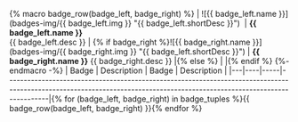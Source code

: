 {% macro badge_row(badge_left, badge_right) %}
| ![{{ badge_left.name }}](badges-img/{{ badge_left.img }} "{{ badge_left.shortDesc }}")  | **{{ badge_left.name }}** <br> {{ badge_left.desc }} | {% if badge_right %}![{{ badge_right.name }}](badges-img/{{ badge_right.img }} "{{ badge_left.shortDesc }}") | **{{ badge_right.name }}** {{ badge_right.desc }}  |{% else %} | |{% endif %}
{%- endmacro -%}
|  Badge | Description |  Badge | Description |
|---|----|-----|------------------------------------------------------------------------------------------------------------------------------------------------------------------------|{% for (badge_left, badge_right) in badge_tuples %}{{ badge_row(badge_left, badge_right) }}{% endfor %}

